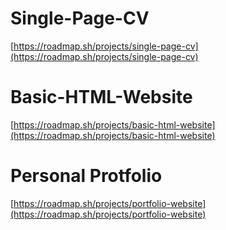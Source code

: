 # Single-Page-CV
[https://roadmap.sh/projects/single-page-cv](https://roadmap.sh/projects/single-page-cv)

# Basic-HTML-Website
[https://roadmap.sh/projects/basic-html-website](https://roadmap.sh/projects/basic-html-website)

# Personal Protfolio

[https://roadmap.sh/projects/portfolio-website](https://roadmap.sh/projects/portfolio-website)
